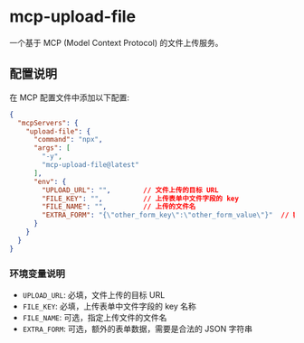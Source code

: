 # mcp-upload-file

一个基于 MCP (Model Context Protocol) 的文件上传服务。

## 配置说明

在 MCP 配置文件中添加以下配置:

```json
{
  "mcpServers": {
    "upload-file": {
      "command": "npx",
      "args": [
        "-y",
        "mcp-upload-file@latest"
      ],
      "env": {
        "UPLOAD_URL": "",        // 文件上传的目标 URL
        "FILE_KEY": "",          // 上传表单中文件字段的 key
        "FILE_NAME": "",         // 上传的文件名
        "EXTRA_FORM": "{\"other_form_key\":\"other_form_value\"}"  // 额外的表单数据(JSON 格式)
      }
    }
  }
}
```

### 环境变量说明

- `UPLOAD_URL`: 必填，文件上传的目标 URL
- `FILE_KEY`: 必填，上传表单中文件字段的 key 名称
- `FILE_NAME`: 可选，指定上传文件的文件名
- `EXTRA_FORM`: 可选，额外的表单数据，需要是合法的 JSON 字符串

